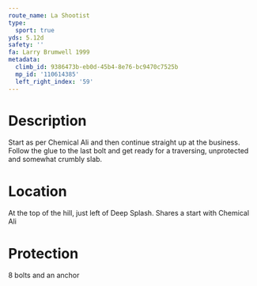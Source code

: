 ```yaml
---
route_name: La Shootist
type:
  sport: true
yds: 5.12d
safety: ''
fa: Larry Brumwell 1999
metadata:
  climb_id: 9386473b-eb0d-45b4-8e76-bc9470c7525b
  mp_id: '110614385'
  left_right_index: '59'
---
```

# Description
Start as per Chemical Ali and then continue straight up at the business. Follow the glue to the last bolt and get ready for a traversing, unprotected and somewhat crumbly slab.

# Location
At the top of the hill, just left of Deep Splash. Shares a start with Chemical Ali

# Protection
8 bolts and an anchor
